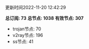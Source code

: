 更新时间2022-11-20 12:42:29

**总订阅: 73**
**总节点: 1038**
**有效节点: 307**
- trojan节点: 70
- v2ray节点: 196
- ss节点: 41
